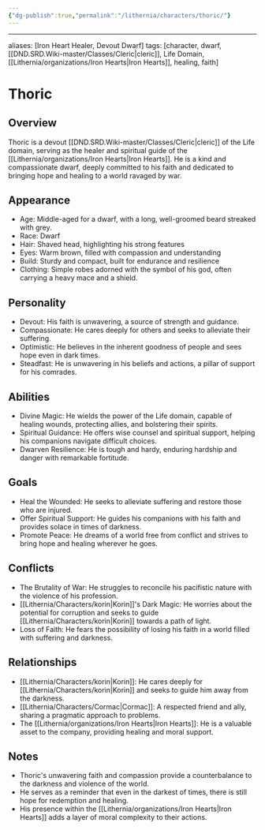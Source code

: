 ```yaml
---
{"dg-publish":true,"permalink":"/lithernia/characters/thoric/"}
---
```



---
aliases: [Iron Heart Healer, Devout Dwarf]
tags: [character, dwarf, [[DND.SRD.Wiki-master/Classes/Cleric\|cleric]], Life Domain, [[Lithernia/organizations/Iron Hearts\|Iron Hearts]], healing, faith]

# Thoric

## Overview

Thoric is a devout [[DND.SRD.Wiki-master/Classes/Cleric\|cleric]] of the Life domain, serving as the healer and spiritual guide of the [[Lithernia/organizations/Iron Hearts\|Iron Hearts]]. He is a kind and compassionate dwarf, deeply committed to his faith and dedicated to bringing hope and healing to a world ravaged by war. 

## Appearance

* Age: Middle-aged for a dwarf, with a long, well-groomed beard streaked with grey.
* Race: Dwarf
* Hair: Shaved head, highlighting his strong features
* Eyes: Warm brown, filled with compassion and understanding
* Build: Sturdy and compact, built for endurance and resilience
* Clothing:  Simple robes adorned with the symbol of his god, often carrying a heavy mace and a shield. 

## Personality

* Devout:  His faith is unwavering, a source of strength and guidance.
* Compassionate:  He cares deeply for others and seeks to alleviate their suffering.
* Optimistic:  He believes in the inherent goodness of people and sees hope even in dark times.
* Steadfast:  He is unwavering in his beliefs and actions, a pillar of support for his comrades.

## Abilities

* Divine Magic:  He wields the power of the Life domain, capable of healing wounds, protecting allies, and bolstering their spirits.
* Spiritual Guidance:  He offers wise counsel and spiritual support, helping his companions navigate difficult choices.
* Dwarven Resilience: He is tough and hardy, enduring hardship and danger with remarkable fortitude.

## Goals

* Heal the Wounded:  He seeks to alleviate suffering and restore those who are injured.
* Offer Spiritual Support:  He guides his companions with his faith and provides solace in times of darkness.
* Promote Peace: He dreams of a world free from conflict and strives to bring hope and healing wherever he goes.

## Conflicts

* The Brutality of War: He struggles to reconcile his pacifistic nature with the violence of his profession.
* [[Lithernia/Characters/korin\|Korin]]'s Dark Magic: He worries about the potential for corruption and seeks to guide [[Lithernia/Characters/korin\|Korin]] towards a path of light.
* Loss of Faith: He fears the possibility of losing his faith in a world filled with suffering and darkness.

## Relationships

* [[Lithernia/Characters/korin\|Korin]]:  He cares deeply for [[Lithernia/Characters/korin\|Korin]] and seeks to guide him away from the darkness.
* [[Lithernia/Characters/Cormac\|Cormac]]:  A respected friend and ally, sharing a pragmatic approach to problems.
* The [[Lithernia/organizations/Iron Hearts\|Iron Hearts]]: He is a valuable asset to the company, providing healing and moral support.

## Notes

* Thoric's unwavering faith and compassion provide a counterbalance to the darkness and violence of the world.
* He serves as a reminder that even in the darkest of times, there is still hope for redemption and healing.
* His presence within the [[Lithernia/organizations/Iron Hearts\|Iron Hearts]] adds a layer of moral complexity to their actions.
